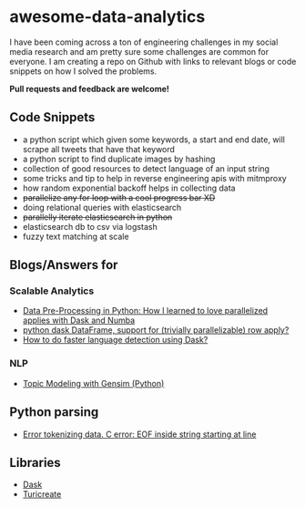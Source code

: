 # awesome-data-analytics

I have been coming across a ton of engineering challenges in my social media research and am pretty sure some challenges are common for everyone. I am creating a repo on Github with links to relevant blogs or code snippets on how I solved the problems.

**Pull requests and feedback are welcome!**

## Code Snippets

- a python script which given some keywords, a start and end date, will scrape all tweets that have that keyword
- a python script to find duplicate images by hashing
- collection of good resources to detect language of an input string
- some tricks and tip to help in reverse engineering apis with mitmproxy
- how random exponential backoff helps in collecting data
- ~~parallelize any for loop with a cool progress bar XD~~
- doing relational queries with elasticsearch
- ~~parallelly iterate elasticsearch in python~~
- elasticsearch db to csv via logstash
- fuzzy text matching at scale

## Blogs/Answers for

### Scalable Analytics

- [Data Pre-Processing in Python: How I learned to love parallelized applies with Dask and Numba](https://towardsdatascience.com/how-i-learned-to-love-parallelized-applies-with-python-pandas-dask-and-numba-f06b0b367138)
- [python dask DataFrame, support for (trivially parallelizable) row apply?](https://stackoverflow.com/a/31364127)
- [How to do faster language detection using Dask?](https://stackoverflow.com/a/61031242)

### NLP

- [Topic Modeling with Gensim (Python)](https://www.machinelearningplus.com/nlp/topic-modeling-gensim-python/)

## Python parsing

- [Error tokenizing data. C error: EOF inside string starting at line](https://stackoverflow.com/questions/18016037/pandas-parsererror-eof-character-when-reading-multiple-csv-files-to-hdf5)

## Libraries

- [Dask](https://dask.org/)
- [Turicreate](https://github.com/apple/turicreate)

